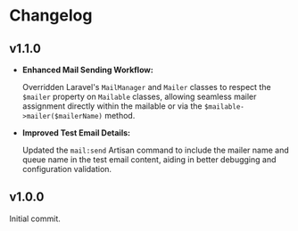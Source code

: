 # Changelog

## v1.1.0

* **Enhanced Mail Sending Workflow:**

  Overridden Laravel's `MailManager` and `Mailer` classes to respect the `$mailer` property
on `Mailable` classes, allowing seamless mailer assignment directly within the mailable or
via the `$mailable->mailer($mailerName)` method.

* **Improved Test Email Details:**

  Updated the `mail:send` Artisan command to include the mailer name and queue name
in the test email content, aiding in better debugging and configuration validation.

## v1.0.0

Initial commit.
